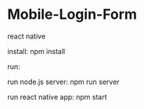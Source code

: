 # Mobile-Login-Form
react native


install:
npm install

run:

run node.js server:
npm run server

run react native app:
npm start
